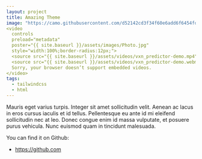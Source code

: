 ```yaml
---
layout: project
title: Amazing Theme
image: "https://camo.githubusercontent.com/d52142cd3f34f60e6add6f6454fdd3414b424183042a6296a85f30f987b28243/68747470733a2f2f612d636861636f6e2e636f6d2f6f61735f636f72652f6173736574732f7261696c735f7468656d652e706e67"
<video
  controls
  preload="metadata"
  poster="{{ site.baseurl }}/assets/images/Photo.jpg"
  style="width:100%;border-radius:12px;">
  <source src="{{ site.baseurl }}/assets/videos/vxn_predictor-demo.mp4" type="video/mp4">
  <source src="{{ site.baseurl }}/assets/videos/vxn_predictor-demo.webm" type="video/webm">
  Sorry, your browser doesn’t support embedded videos.
</video>
tags:
  - tailwindcss
  - html
---
```


Mauris eget varius turpis. Integer sit amet sollicitudin velit. Aenean ac lacus in eros cursus iaculis et id tellus. Pellentesque eu ante id mi eleifend sollicitudin nec at leo. Donec congue enim id massa vulputate, et posuere purus vehicula. Nunc euismod quam in tincidunt malesuada.

You can find it on Github:

- <https://github.com>
